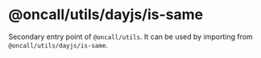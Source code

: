 # @oncall/utils/dayjs/is-same

Secondary entry point of `@oncall/utils`. It can be used by importing from `@oncall/utils/dayjs/is-same`.
